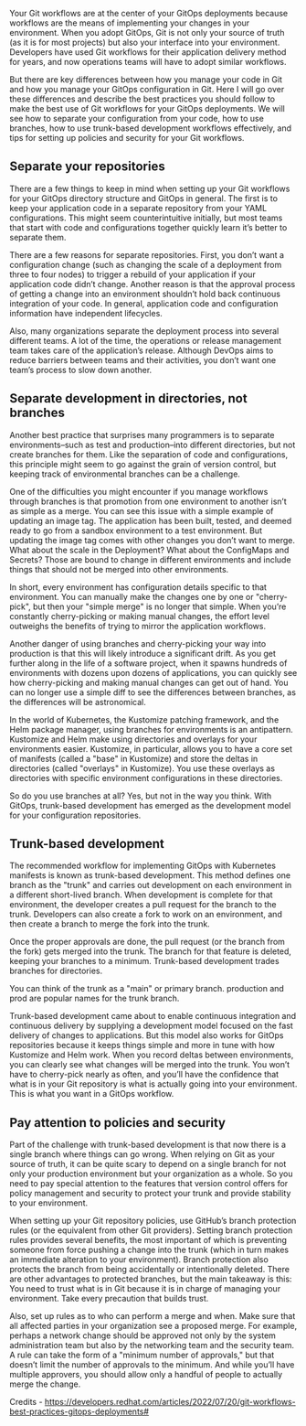 Your Git workflows are at the center of your GitOps deployments because workflows are the means of implementing your changes in your environment. When you adopt GitOps, Git is not only your source of truth (as it is for most projects) but also your interface into your environment. Developers have used Git workflows for their application delivery method for years, and now operations teams will have to adopt similar workflows.

But there are key differences between how you manage your code in Git and how you manage your GitOps configuration in Git. Here I will go over these differences and describe the best practices you should follow to make the best use of Git workflows for your GitOps deployments. We will see how to separate your configuration from your code, how to use branches, how to use trunk-based development workflows effectively, and tips for setting up policies and security for your Git workflows.

## Separate your repositories
There are a few things to keep in mind when setting up your Git workflows for your GitOps directory structure and GitOps in general. The first is to keep your application code in a separate repository from your YAML configurations. This might seem counterintuitive initially, but most teams that start with code and configurations together quickly learn it’s better to separate them. 

There are a few reasons for separate repositories. First, you don’t want a configuration change (such as changing the scale of a deployment from three to four nodes) to trigger a rebuild of your application if your application code didn’t change. Another reason is that the approval process of getting a change into an environment shouldn’t hold back continuous integration of your code. In general, application code and configuration information have independent lifecycles.

Also, many organizations separate the deployment process into several different teams. A lot of the time, the operations or release management team takes care of the application’s release. Although DevOps aims to reduce barriers between teams and their activities, you don’t want one team’s process to slow down another.

## Separate development in directories, not branches
Another best practice that surprises many programmers is to separate environments–such as test and production–into different directories, but not create branches for them. Like the separation of code and configurations, this principle might seem to go against the grain of version control, but keeping track of environmental branches can be a challenge.

One of the difficulties you might encounter if you manage workflows through branches is that promotion from one environment to another isn’t as simple as a merge. You can see this issue with a simple example of updating an image tag. The application has been built, tested, and deemed ready to go from a sandbox environment to a test environment. But updating the image tag comes with other changes you don’t want to merge. What about the scale in the Deployment? What about the ConfigMaps and Secrets? Those are bound to change in different environments and include things that should not be merged into other environments.

In short, every environment has configuration details specific to that environment. You can manually make the changes one by one or "cherry-pick", but then your "simple merge" is no longer that simple. When you’re constantly cherry-picking or making manual changes, the effort level outweighs the benefits of trying to mirror the application workflows.

Another danger of using branches and cherry-picking your way into production is that this will likely introduce a significant drift. As you get further along in the life of a software project, when it spawns hundreds of environments with dozens upon dozens of applications, you can quickly see how cherry-picking and making manual changes can get out of hand. You can no longer use a simple diff to see the differences between branches, as the differences will be astronomical. 

In the world of Kubernetes, the Kustomize patching framework, and the Helm package manager, using branches for environments is an antipattern. Kustomize and Helm make using directories and overlays for your environments easier. Kustomize, in particular, allows you to have a core set of manifests (called a "base" in Kustomize) and store the deltas in directories (called "overlays" in Kustomize). You use these overlays as directories with specific environment configurations in these directories.

So do you use branches at all? Yes, but not in the way you think. With GitOps, trunk-based development has emerged as the development model for your configuration repositories.

## Trunk-based development
The recommended workflow for implementing GitOps with Kubernetes manifests is known as trunk-based development. This method defines one branch as the "trunk" and carries out development on each environment in a different short-lived branch. When development is complete for that environment, the developer creates a pull request for the branch to the trunk. Developers can also create a fork to work on an environment, and then create a branch to merge the fork into the trunk.

Once the proper approvals are done, the pull request (or the branch from the fork) gets merged into the trunk. The branch for that feature is deleted, keeping your branches to a minimum. Trunk-based development trades branches for directories.

You can think of the trunk as a "main" or primary branch. production and prod are popular names for the trunk branch.

Trunk-based development came about to enable continuous integration and continuous delivery by supplying a development model focused on the fast delivery of changes to applications. But this model also works for GitOps repositories because it keeps things simple and more in tune with how Kustomize and Helm work. When you record deltas between environments, you can clearly see what changes will be merged into the trunk. You won’t have to cherry-pick nearly as often, and you’ll have the confidence that what is in your Git repository is what is actually going into your environment. This is what you want in a GitOps workflow.

## Pay attention to policies and security
Part of the challenge with trunk-based development is that now there is a single branch where things can go wrong. When relying on Git as your source of truth, it can be quite scary to depend on a single branch for not only your production environment but your organization as a whole. So you need to pay special attention to the features that version control offers for policy management and security to protect your trunk and provide stability to your environment.

When setting up your Git repository policies, use GitHub’s branch protection rules (or the equivalent from other Git providers). Setting branch protection rules provides several benefits, the most important of which is preventing someone from force pushing a change into the trunk (which in turn makes an immediate alteration to your environment). Branch protection also protects the branch from being accidentally or intentionally deleted. There are other advantages to protected branches, but the main takeaway is this: You need to trust what is in Git because it is in charge of managing your environment. Take every precaution that builds trust.

Also, set up rules as to who can perform a merge and when. Make sure that all affected parties in your organization see a proposed merge. For example, perhaps a network change should be approved not only by the system administration team but also by the networking team and the security team. A rule can take the form of a "minimum number of approvals," but that doesn’t limit the number of approvals to the minimum. And while you’ll have multiple approvers, you should allow only a handful of people to actually merge the change.

Credits - https://developers.redhat.com/articles/2022/07/20/git-workflows-best-practices-gitops-deployments#
